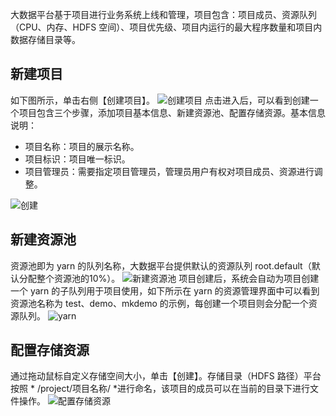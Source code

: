大数据平台基于项目进行业务系统上线和管理，项目包含：项目成员、资源队列（CPU、内存、HDFS 空间）、项目优先级、项目内运行的最大程序数量和项目内数据存储目录等。
## 新建项目
如下图所示，单击右侧【创建项目】。
![创建项目](https://mc.qcloudimg.com/static/img/b0709f0026ae27be6df8a7c7193a037a/image.png)
点击进入后，可以看到创建一个项目包含三个步骤，添加项目基本信息、新建资源池、配置存储资源。基本信息说明：
- 项目名称：项目的展示名称。
- 项目标识：项目唯一标识。
- 项目管理员：需要指定项目管理员，管理员用户有权对项目成员、资源进行调整。

![创建](https:https://mc.qcloudimg.com/static/img/119b58f0cc30489357ec94e295dade30/image.png)

## 新建资源池
资源池即为 yarn 的队列名称，大数据平台提供默认的资源队列 root.default（默认分配整个资源池的10%）。
![新建资源池](https://mc.qcloudimg.com/static/img/14f44a6a879c869004fd301e254ddebb/image.png)
项目创建后，系统会自动为项目创建一个 yarn 的子队列用于项目使用，如下所示在 yarn 的资源管理界面中可以看到资源池名称为 test、demo、mkdemo 的示例，每创建一个项目则会分配一个资源队列。
![yarn](https://mc.qcloudimg.com/static/img/1400857464b13d4b08fc7fc18b0af094/image.png)

## 配置存储资源
通过拖动鼠标自定义存储空间大小，单击【创建】。存储目录（HDFS 路径）平台按照 * /project/项目名称/ *进行命名，该项目的成员可以在当前的目录下进行文件操作。
![配置存储资源](https:https://mc.qcloudimg.com/static/img/119b58f0cc30489357ec94e295dade30/image.png)